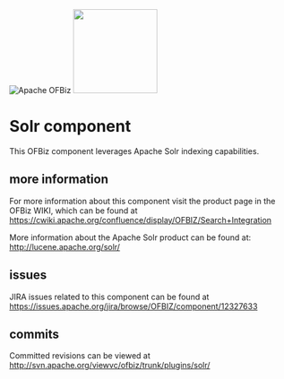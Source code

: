 <img src="http://ofbiz.apache.org/images/OFBiz-logo.png" alt="Apache OFBiz" />

<img src="http://lucene.apache.org/solr/assets/identity/Solr_Logo_on_white.png" width="150px"/>

# Solr component
This OFBiz component leverages Apache Solr indexing capabilities.

## more information
For more information about this component visit the product page in the OFBiz WIKI, 
which can be found at https://cwiki.apache.org/confluence/display/OFBIZ/Search+Integration

More information about the Apache Solr product can be found at: http://lucene.apache.org/solr/

## issues
JIRA issues related to this component can be found at https://issues.apache.org/jira/browse/OFBIZ/component/12327633

## commits
Committed revisions can be viewed at http://svn.apache.org/viewvc/ofbiz/trunk/plugins/solr/